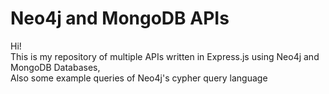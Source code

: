 
# Neo4j and MongoDB APIs

Hi!  
This is my repository of multiple APIs written in Express.js using Neo4j and MongoDB Databases,  
Also some example queries of Neo4j's cypher query language
